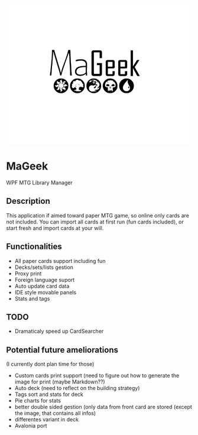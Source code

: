 ![MaGeek](/Graph/Title.png "MaGeek")

# MaGeek

WPF MTG Library Manager 

## Description

This application if aimed toward paper MTG game, so online only cards are not included.
You can import all cards at first run (fun cards included), or start fresh and import cards at your will.

## Functionalities

-	All paper cards support including fun
-	Decks/sets/lists gestion
-	Proxy print
-	Foreign language suport
-	Auto update card data
-	IDE style movable panels
-	Stats and tags

## TODO

-	Dramaticaly speed up CardSearcher 
	
## Potential future ameliorations

(I currently dont plan time for those)

-	Custom cards print support (need to figure out how to generate the image for print (maybe Markdown??)
-	Auto deck (need to reflect on the building strategy)
-	Tags sort and stats for deck
-	Pie charts for stats
-	better double sided gestion (only data from front card are stored (except the image, that contains all infos)
-	differentes variant in deck
-	Avalonia port